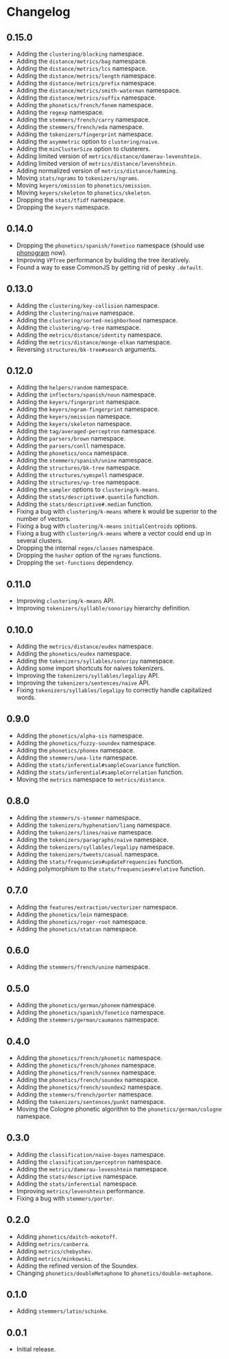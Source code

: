 # Changelog

## 0.15.0

* Adding the `clustering/blocking` namespace.
* Adding the `distance/metrics/bag` namespace.
* Adding the `distance/metrics/lcs` namespace.
* Adding the `distance/metrics/length` namespace.
* Adding the `distance/metrics/prefix` namespace.
* Adding the `distance/metrics/smith-waterman` namespace.
* Adding the `distance/metrics/suffix` namespace.
* Adding the `phonetics/french/fonem` namespace.
* Adding the `regexp` namespace.
* Adding the `stemmers/french/carry` namespace.
* Adding the `stemmers/french/eda` namespace.
* Adding the `tokenizers/fingerprint` namespace.
* Adding the `asymmetric` option to `clustering/naive`.
* Adding the `minClusterSize` option to clusterers.
* Adding limited version of `metrics/distance/damerau-levenshtein`.
* Adding limited version of `metrics/distance/levenshtein`.
* Adding normalized version of `metrics/distance/hamming`.
* Moving `stats/ngrams` to `tokenizers/ngrams`.
* Moving `keyers/omission` to `phonetics/omission`.
* Moving `keyers/skeleton` to `phonetics/skeleton`.
* Dropping the `stats/tfidf` namespace.
* Dropping the `keyers` namespace.

## 0.14.0

* Dropping the `phonetics/spanish/fonetico` namespace (should use [phonogram](https://github.com/Yomguithereal/phonogram) now).
* Improving `VPTree` performance by building the tree iteratively.
* Found a way to ease CommonJS by getting rid of pesky `.default`.

## 0.13.0

* Adding the `clustering/key-collision` namespace.
* Adding the `clustering/naive` namespace.
* Adding the `clustering/sorted-neighborhood` namespace.
* Adding the `clustering/vp-tree` namespace.
* Adding the `metrics/distance/identity` namespace.
* Adding the `metrics/distance/monge-elkan` namespace.
* Reversing `structures/bk-tree#search` arguments.

## 0.12.0

* Adding the `helpers/random` namespace.
* Adding the `inflectors/spanish/noun` namespace.
* Adding the `keyers/fingerprint` namespace.
* Adding the `keyers/ngram-fingerprint` namespace.
* Adding the `keyers/omission` namespace.
* Adding the `keyers/skeleton` namespace.
* Adding the `tag/averaged-perceptron` namespace.
* Adding the `parsers/brown` namespace.
* Adding the `parsers/conll` namespace.
* Adding the `phonetics/onca` namespace.
* Adding the `stemmers/spanish/unine` namespace.
* Adding the `structures/bk-tree` namespace.
* Adding the `structures/symspell` namespace.
* Adding the `structures/vp-tree` namespace.
* Adding the `sampler` options to `clustering/k-means`.
* Adding the `stats/descriptive#.quantile` function.
* Adding the `stats/descriptive#.median` function.
* Fixing a bug with `clustering/k-means` where k would be superior to the number of vectors.
* Fixing a bug with `clustering/k-means` `initialCentroids` options.
* Fixing a bug with `clustering/k-means` where a vector could end up in several clusters.
* Dropping the internal `regex/classes` namespace.
* Dropping the `hasher` option of the `ngrams` functions.
* Dropping the `set-functions` dependency.

## 0.11.0

* Improving `clustering/k-means` API.
* Improving `tokenizers/syllable/sonoripy` hierarchy definition.

## 0.10.0

* Adding the `metrics/distance/eudex` namespace.
* Adding the `phonetics/eudex` namespace.
* Adding the `tokenizers/syllables/sonoripy` namespace.
* Adding some import shortcuts for naives tokenizers.
* Improving the `tokenizers/syllables/legalipy` API.
* Improving the `tokenizers/sentences/naive` API.
* Fixing `tokenizers/syllables/legalipy` to correctly handle capitalized words.

## 0.9.0

* Adding the `phonetics/alpha-sis` namespace.
* Adding the `phonetics/fuzzy-soundex` namespace.
* Adding the `phonetics/phonex` namespace.
* Adding the `stemmers/uea-lite` namespace.
* Adding the `stats/inferential#sampleCovariance` function.
* Adding the `stats/inferential#sampleCorrelation` function.
* Moving the `metrics` namespace to `metrics/distance`.

## 0.8.0

* Adding the `stemmers/s-stemmer` namespace.
* Adding the `tokenizers/hyphenation/liang` namespace.
* Adding the `tokenizers/lines/naive` namespace.
* Adding the `tokenizers/paragraphs/naive` namespace.
* Adding the `tokenizers/syllables/legalipy` namespace.
* Adding the `tokenizers/tweets/casual` namespace.
* Adding the `stats/frequencies#updateFrequencies` function.
* Adding polymorphism to the `stats/frequencies#relative` function.

## 0.7.0

* Adding the `features/extraction/vectorizer` namespace.
* Adding the `phonetics/lein` namespace.
* Adding the `phonetics/roger-root` namespace.
* Adding the `phonetics/statcan` namespace.

## 0.6.0

* Adding the `stemmers/french/unine` namespace.

## 0.5.0

* Adding the `phonetics/german/phonem` namespace.
* Adding the `phonetics/spanish/fonetico` namespace.
* Adding the `stemmers/german/caumanns` namespace.

## 0.4.0

* Adding the `phonetics/french/phonetic` namespace.
* Adding the `phonetics/french/phonex` namespace.
* Adding the `phonetics/french/sonnex` namespace.
* Adding the `phonetics/french/soundex` namespace.
* Adding the `phonetics/french/soundex2` namespace.
* Adding the `stemmers/french/porter` namespace.
* Adding the `tokenizers/sentences/punkt` namespace.
* Moving the Cologne phonetic algorithm to the `phonetics/german/cologne` namespace.

## 0.3.0

* Adding the `classification/naive-bayes` namespace.
* Adding the `classification/perceptron` namespace.
* Adding the `metrics/damerau-levenshtein` namespace.
* Adding the `stats/descriptive` namespace.
* Adding the `stats/inferential` namespace.
* Improving `metrics/levenshtein` performance.
* Fixing a bug with `stemmers/porter`.

## 0.2.0

* Adding `phonetics/daitch-mokotoff`.
* Adding `metrics/canberra`.
* Adding `metrics/chebyshev`.
* Adding `metrics/minkowski`.
* Adding the refined version of the Soundex.
* Changing `phonetics/doubleMetaphone` to `phonetics/double-metaphone`.

## 0.1.0

* Adding `stemmers/latin/schinke`.

## 0.0.1

* Initial release.
